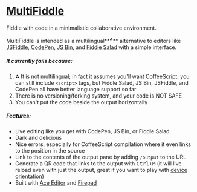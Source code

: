 # [MultiFiddle](http://multifiddle.ml/#hello-world)
Fiddle with code in a minimalistic collaborative environment.

MultiFiddle is intended as a multilingual**<sup>⁂</sup>** alternative to
editors like [JSFiddle][], [CodePen][], [JS Bin][], and [Fiddle Salad][]
with a simple interface.

##### It currently fails because:

1. **⁂** It is not multilingual;
   in fact it assumes you'll want [CoffeeScript][];
   you can still include `<script>` tags, but
   Fiddle Salad, JS Bin, JSFiddle, and CodePen all have better language support so far
2. There is no versioning/forking system, and your code is NOT SAFE
3. You can't put the code beside the output horizontally

##### Features:

* Live editing like you get with CodePen, JS Bin, or Fiddle Salad
* Dark and delicious
* Nice errors, especially for CoffeeScript compilation where it even links to the position in the source
* Link to the contents of the output pane by adding `/output` to the URL
* Generate a QR code that links to the output with <kbd>Ctrl+M</kbd>
  (it will live-reload even with just the output,
  great if you want to play with [device orientation](http://multifiddle.ml/#device-orientation-II))
* Built with [Ace Editor][] and [Firepad][]

[JSFiddle]: https://jsfiddle.net/
[CodePen]: https://codepen.io/
[JS Bin]: https://jsbin.com/
[Fiddle Salad]: http://fiddlesalad.com/
[CoffeeScript]: https://coffeescript.org/
[Ace Editor]: https://ace.c9.io/
[Firepad]: https://firepad.io/
